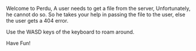 Welcome to Perdu, A user needs to get a file from the server, Unfortunately, he cannot do so. So he takes your help in passing the file to the user, else the user gets a 404 error.

Use the WASD keys of the keyboard to roam around.

Have Fun!